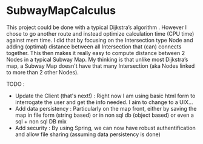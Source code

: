 # SubwayMapCalculus
This project could be done with a typical Dijkstra’s algorithm .  However I chose to go another route and instead 
optimize calculation time (CPU time) against mem time.  I did that by focusing on the Intersection type Node and adding (optimal) 
distance between all Intersection that (can) connects together.  This then makes it really easy to compute distance between 2 Nodes in 
a typical Subway Map.  My thinking is that unlike most Dijkstra’s map, a Subway Map  doesn't have that many 
Intersection (aka Nodes linked to more than 2 other Nodes). 

TODO :
- Update the Client (that's next!) : Right now I am using basic html form to interrogate the user and get the info needed.  I aim to 
change to a UIX...
- Add data persistency : Particularly on the map front, either by saving the map in file form (string based) or in non sql db (object based)
or even a sql + non sql DB mix
- Add security : By using Spring, we can now have robust authentification and allow file sharing (assuming data persistency is done)
